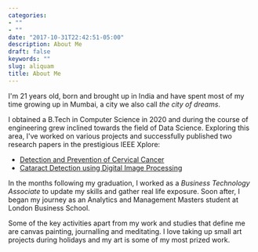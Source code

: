 ```yaml
---
categories:
- ""
- ""
date: "2017-10-31T22:42:51-05:00"
description: About Me
draft: false
keywords: ""
slug: aliquam
title: About Me
---
```


I'm 21 years old, born and brought up in India and have spent most of my time growing up in Mumbai, a city we also call _the city of dreams_.

I obtained a B.Tech in Computer Science in 2020 and during the course of engineering grew inclined towards the field of Data Science. Exploring this area, I've worked on various projects and successfully published two research papers in the prestigious IEEE Xplore:

* [Detection and Prevention of Cervical Cancer](https://ieeexplore.ieee.org/document/9033800)
* [Cataract Detection using Digital Image Processing](https://ieeexplore.ieee.org/document/8978316)

In the months following my graduation, I worked as a _Business Technology Associate_ to update my skills and gather real life exposure. Soon after, I began my journey as an Analytics and Management Masters student at London Business School.  

Some of the key activities apart from my work and studies that define me are canvas painting, journalling and meditating. I love taking up small art projects during holidays and my art is some of my most prized work.